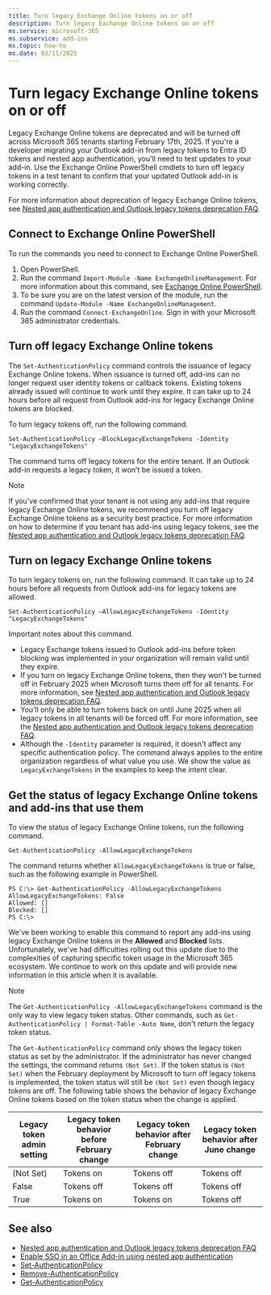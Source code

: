 ```yaml
---
title: Turn legacy Exchange Online tokens on or off
description: Turn legacy Exchange Online tokens on or off
ms.service: microsoft-365
ms.subservice: add-ins
ms.topic: how-to
ms.date: 03/11/2025
---
```


# Turn legacy Exchange Online tokens on or off

Legacy Exchange Online tokens are deprecated and will be turned off across Microsoft 365 tenants starting February 17th, 2025. If you're a developer migrating your Outlook add-in from legacy tokens to Entra ID tokens and nested app authentication, you'll need to test updates to your add-in. Use the Exchange Online PowerShell cmdlets to turn off legacy tokens in a test tenant to confirm that your updated Outlook add-in is working correctly.

For more information about deprecation of legacy Exchange Online tokens, see [Nested app authentication and Outlook legacy tokens deprecation FAQ](https://aka.ms/NAAFAQ).

## Connect to Exchange Online PowerShell

To run the commands you need to connect to Exchange Online PowerShell.

1. Open PowerShell.
1. Run the command `Import-Module -Name ExchangeOnlineManagement`. For more information about this command, see [Exchange Online PowerShell](/powershell/exchange/exchange-online-powershell).
1. To be sure you are on the latest version of the module, run the command `Update-Module -Name ExchangeOnlineManagement`.
1. Run the command `Connect-ExchangeOnline`. Sign in with your Microsoft 365 administrator credentials.

## Turn off legacy Exchange Online tokens

The `Set-AuthenticationPolicy` command controls the issuance of legacy Exchange Online tokens. When issuance is turned off, add-ins can no longer request user identity tokens or callback tokens. Existing tokens already issued will continue to work until they expire. It can take up to 24 hours before all request from Outlook add-ins for legacy Exchange Online tokens are blocked.

To turn legacy tokens off, run the following command.

`Set-AuthenticationPolicy –BlockLegacyExchangeTokens -Identity "LegacyExchangeTokens"`

The command turns off legacy tokens for the entire tenant. If an Outlook add-in requests a legacy token, it won’t be issued a token.

> [!NOTE]
> If you've confirmed that your tenant is not using any add-ins that require legacy Exchange Online tokens, we recommend you turn off legacy Exchange Online tokens as a security best practice. For more information on how to determine if you tenant has add-ins using legacy tokens, see the [Nested app authentication and Outlook legacy tokens deprecation FAQ](faq-nested-app-auth-outlook-legacy-tokens.md).

## Turn on legacy Exchange Online tokens

To turn legacy tokens on, run the following command. It can take up to 24 hours before all requests from Outlook add-ins for legacy tokens are allowed.

`Set-AuthenticationPolicy –AllowLegacyExchangeTokens -Identity "LegacyExchangeTokens"`

Important notes about this command.

- Legacy Exchange tokens issued to Outlook add-ins before token blocking was implemented in your organization will remain valid until they expire.
- If you turn on legacy Exchange Online tokens, then they won't be turned off in February 2025 when Microsoft turns them off for all tenants. For more information, see [Nested app authentication and Outlook legacy tokens deprecation FAQ](faq-nested-app-auth-outlook-legacy-tokens.md).
- You’ll only be able to turn tokens back on until June 2025 when all legacy tokens in all tenants will be forced off. For more information, see the [Nested app authentication and Outlook legacy tokens deprecation FAQ](https://aka.ms/NAAFAQ).
- Although the `-Identity` parameter is required, it doesn't affect any specific authentication policy. The command always applies to the entire organization regardless of what value you use. We show the value as `LegacyExchangeTokens` in the examples to keep the intent clear.

## Get the status of legacy Exchange Online tokens and add-ins that use them

To view the status of legacy Exchange Online tokens, run the following command.

`Get-AuthenticationPolicy -AllowLegacyExchangeTokens`

The command returns whether `AllowLegacyExchangeTokens` is true or false, such as the following example in PowerShell.

```console
PS C:\> Get-AuthenticationPolicy -AllowLegacyExchangeTokens
AllowLegacyExchangeTokens: False
Allowed: []
Blocked: []
PS C:\>
```

We've been working to enable this command to report any add-ins using legacy Exchange Online tokens in the **Allowed** and **Blocked** lists. Unfortunately, we've had difficulties rolling out this update due to the complexities of capturing specific token usage in the Microsoft 365 ecosystem. We continue to work on this update and will provide new information in this article when it is available.

> [!NOTE]
> The `Get-AuthenticationPolicy -AllowLegacyExchangeTokens` command is the only way to view legacy token status. Other commands, such as `Get-AuthenticationPolicy | Format-Table -Auto Name`, don't return the legacy token status.

The `Get-AuthenticationPolicy` command only shows the legacy token status as set by the administrator. If the administrator has never changed the settings, the command returns `(Not Set)`. If the token status is `(Not Set)` when the February deployment by Microsoft to turn off legacy tokens is implemented, the token status will still be `(Not Set)` even though legacy tokens are off. The following table shows the behavior of legacy Exchange Online tokens based on the token status when the change is applied.

| Legacy token admin setting  | Legacy token behavior before February change  | Legacy token behavior after February change | Legacy token behavior after June change |
|----------|------------|-------------|------------|
|(Not Set) | Tokens on  | Tokens off  | Tokens off |
|False     | Tokens off | Tokens off  | Tokens off |
|True      | Tokens on  | Tokens on   | Tokens off |

## See also

- [Nested app authentication and Outlook legacy tokens deprecation FAQ](https://aka.ms/NAAFAQ)
- [Enable SSO in an Office Add-in using nested app authentication](../develop/enable-nested-app-authentication-in-your-add-in.md)
- [Set-AuthenticationPolicy](/powershell/module/exchange/set-authenticationpolicy)
- [Remove-AuthenticationPolicy](/powershell/module/exchange/remove-authenticationpolicy)
- [Get-AuthenticationPolicy](/powershell/module/exchange/get-authenticationpolicy)
